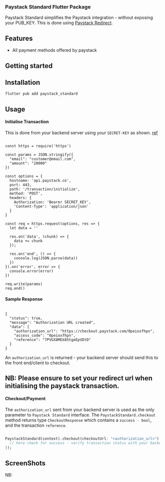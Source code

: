
### Paystack Standard Flutter Package
Paystack Standard simplifies the  Paystack integration - without exposing your PUB_KEY.
This is done using [Paystack Redirect](https://paystack.com/docs/payments/accept-payments/#redirect).

## Features
- All payment methods offered by paystack

## Getting started
## Installation
```dart
flutter pub add paystack_standard
```
## Usage
#### Initialise Transaction
This is done from your backend server using your `SECRET-KEY` as shown. [ref](https://paystack.com/docs/api/transaction/#initialize)

```node

const https = require('https')

const params = JSON.stringify({
  "email": "customer@email.com",
  "amount": "20000"
})

const options = {
  hostname: 'api.paystack.co',
  port: 443,
  path: '/transaction/initialize',
  method: 'POST',
  headers: {
    Authorization: 'Bearer SECRET_KEY',
    'Content-Type': 'application/json'
  }
}

const req = https.request(options, res => {
  let data = ''

  res.on('data', (chunk) => {
    data += chunk
  });

  res.on('end', () => {
    console.log(JSON.parse(data))
  })
}).on('error', error => {
  console.error(error)
})

req.write(params)
req.end()
```

#### Sample Response
```node

{
  "status": true,
  "message": "Authorization URL created",
  "data": {
    "authorization_url": "https://checkout.paystack.com/0peioxfhpn",
    "access_code": "0peioxfhpn",
    "reference": "7PVGX8MEk85tgeEpVDtD"
  }
}

```

An `authorization_url` is returned - your backend server should send this to the front end/client to checkout.

## NB: Please ensure to set your redirect url when initialising the paystack transaction.

#### Checkout/Payment
The `authorization_url` sent from your backend server is used as the only parameter to `Paystack Standard` interface.
The `PaystackStandard.checkout` method returns type `CheckoutResponse` which contains a `success - bool`, and the transaction `reference`.

```dart

PaystackStandard(context).checkout(checkoutUrl: "<authorization_url>").then((response){
  // here check for success - verify transaction status with your backend server
});

```

## ScreenShots
NB: 
